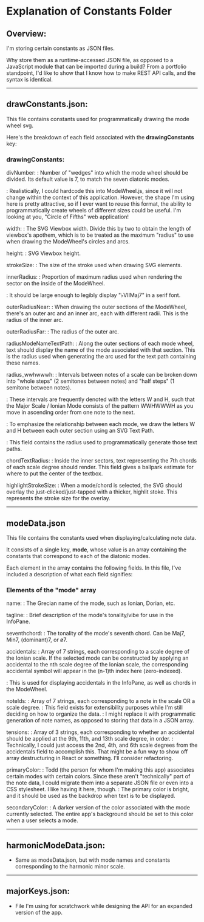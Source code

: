 ﻿# Explanation of Constants Folder

## Overview:
I'm storing certain constants as JSON files. 

Why store them as a runtime-accessed JSON file, as opposed to a JavaScript module that can be imported during a build? 
From a portfolio standpoint, I'd like to show that I know how to make REST API calls, and the syntax is identical.

--- 
## drawConstants.json:
This file contains constants used for programmatically drawing the mode wheel svg.

Here's the breakdown of each field associated with the **drawingConstants** key:

### drawingConstants:
divNumber:
 :  Number of "wedges" into which the mode wheel should be divided. Its default value is 7, to match the seven diatonic modes.

 :  Realistically, I could hardcode this into ModeWheel.js, since it will not change within the context of this application. However, the shape I'm using here is pretty attractive, so if I ever want to reuse this format, the ability to programmatically create wheels of different sizes could be useful. I'm looking at you, "Circle of Fifths" web application!


width:
 :  The SVG Viewbox width. Divide this by two to obtain the length of viewbox's apothem, which is to be treated as the maximum "radius" to use when drawing the ModeWheel's circles and arcs.


height:
 :  SVG Viewbox height.

strokeSize:
 :  The size of the stroke used when drawing SVG elements.

innerRadius:
 :  Proportion of maximum radius used when rendering the sector on the inside of the ModeWheel. 

 :  It should be large enough to legibly display "♭VIIMaj7" in a serif font.

outerRadiusNear:
 :  When drawing the outer sections of the ModeWheel, there's an outer arc and an inner arc, each with different radii. This is the radius of the inner arc.
  
outerRadiusFar:
 :  The radius of the outer arc.

 radiusModeNameTextPath:
  :  Along the outer sections of each mode wheel, text should display the name of the mode associated with that section. This is the radius used when generating the arc used for the text path containing these names.

radius_wwhwwwh:
 :  Intervals between notes of a scale can be broken down into "whole steps" (2 semitones between notes) and "half steps" (1 semitone between notes).

 :  These intervals are frequently denoted with the letters W and H, such that the Major Scale / Ionian Mode consists of the pattern WWHWWWH as you move in ascending order from one note to the next. 

 :  To emphasize the relationship between each mode, we draw the letters W and H between each outer section using an SVG Text Path.

 :  This field contains the radius used to programmatically generate those text paths.
    
   
chordTextRadius:
 :  Inside the inner sectors, text representing the  7th chords of each scale degree should render. This field gives a ballpark estimate for where to put the center of the textbox.


highlightStrokeSize:
 :  When a mode/chord is selected, the SVG should overlay the just-clicked/just-tapped with a thicker, highlit stoke. This represents the stroke size for the overlay.

  ---
  ## modeData.json 
  This file contains the constants used when displaying/calculating note data.

  It consists of a single key, **mode**, whose value is an array containing the constants that correspond to each of the diatonic modes.

  Each element in the array contains the following fields. In this file, I've included a description of what each field signifies:

  ### Elements of the "mode" array

  name:
   :  The Grecian name of the mode, such as Ionian, Dorian, etc.

  tagline:
   :  Brief description of the mode's tonality/vibe for use in the InfoPane.

  seventhchord:
   :  The tonality of the mode's seventh chord. Can be Maj7, Min7, (dominant)7, or ø7.
   
  accidentals:
  :  Array of 7 strings, each corresponding to a scale degree of the Ionian scale. If the selected mode can be constructed by applying an accidental to the nth scale degree of the Ionian scale, the corresponding accidental symbol will appear in the (n-1)th index here (zero-indexed).

  :  This is used for displaying accidentals in the InfoPane, as well as chords in the ModeWheel.

  noteIds:
  : Array of 7 strings, each corresponding to a note in the scale OR a scale degree.
  :  This field exists for extensibility purposes while I'm still deciding on how to organize the data.
  :  I might replace it with programmatic generation of note names, as opposed to storing that data in a JSON array. 

  tensions:
  : Array of 3 strings, each corresponding to whether an accidental should be applied at the 9th, 11th, and 13th scale degree, in order. 
  : Technically, I could just access the 2nd, 4th, and 6th scale degrees from the accidentals field to accomplish this. That might be a fun way to show off array destructuring in React or something. I'll consider refactoring.

  primaryColor:
  : Todd (the person for whom I'm making this app) associates certain modes with certain colors. Since these aren't "technically" part of the note data, I could migrate them into a separate JSON file or even into a CSS stylesheet. I like having it here, though.
  : The primary color is bright, and it should be used as the backdrop when text is to be displayed.

  secondaryColor:
  :  A darker version of the color associated with the mode currently selected. The entire app's background should be set to this color when a user selects a mode.

  ---

## harmonicModeData.json:

- Same as modeData.json, but with mode names and constants corresponding to the harmonic minor scale.

---

## majorKeys.json:
- File I'm using for scratchwork while designing the API for an expanded version of the app.
